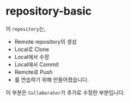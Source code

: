 # repository-basic
 이 `repository`는,
* Remote repository의 생성
* Local로 Clone
* Local에서 수정
* Local에서 Commit
* Remote로 Push
* 를 연습하기 위해 만들어졌습니다.

이 부분은 `Collaborator`가 추가로 수정한 부분입니다.
